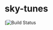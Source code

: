 # sky-tunes
[![Build Status](https://codeship.com/projects/0ee58e50-7bbf-0136-3e65-3e3f6cc64c07/status?branch=master)
